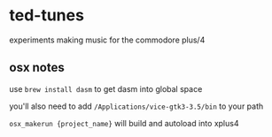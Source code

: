 # ted-tunes
experiments making music for the commodore plus/4

## osx notes
use `brew install dasm` to get dasm into global space

you'll also need to add `/Applications/vice-gtk3-3.5/bin` to your path

`osx_makerun {project_name}` will build and autoload into xplus4
